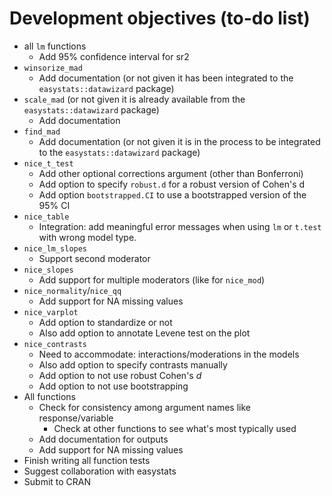 # Development objectives (to-do list)

-   all `lm` functions
    -   Add 95% confidence interval for sr2
-   `winsorize_mad`
    -   Add documentation (or not given it has been integrated to the `easystats::datawizard` package)
-   `scale_mad` (or not given it is already available from the `easystats::datawizard` package)
    -   Add documentation
-   `find_mad`
    -   Add documentation (or not given it is in the process to be integrated to the `easystats::datawizard` package)
-   `nice_t_test`
    -   Add other optional corrections argument (other than Bonferroni)
    -   Add option to specify `robust.d` for a robust version of Cohen's d
    -   Add option `bootstrapped.CI` to use a bootstrapped version of the 95% CI
-   `nice_table`
    -   Integration: add meaningful error messages when using `lm` or `t.test` with wrong model type.
-   `nice_lm_slopes`
    -   Support second moderator
-   `nice_slopes`
    -   Add support for multiple moderators (like for `nice_mod`)
-   `nice_normality`/`nice_qq`
    -   Add support for NA missing values
-   `nice_varplot`
    -   Add option to standardize or not
    -   Also add option to annotate Levene test on the plot
-   `nice_contrasts`
    -   Need to accommodate: interactions/moderations in the models
    -   Also add option to specify contrasts manually
    -   Add option to not use robust Cohen's *d*
    -   Add option to not use bootstrapping
-   All functions
    -   Check for consistency among argument names like response/variable
        -   Check at other functions to see what's most typically used
    -   Add documentation for outputs
    -   Add support for NA missing values
-   Finish writing all function tests
-   Suggest collaboration with easystats
-   Submit to CRAN
